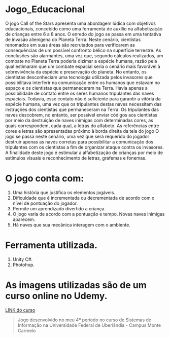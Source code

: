 # Jogo_Educacional

O jogo Call of the Stars apresenta uma abordagem lúdica com objetivos educacionais,
concebido como uma ferramenta de auxílio na alfabetização de crianças entre 6 a 8
anos.
O enredo do jogo se passa em uma tentativa de invasão alienígena do Planeta Terra.
Neste cenário, cientistas renomados em suas áreas são recrutados para verificarem
as consequências de um possível confronto bélico na superfície terrestre. As
conclusões são alarmantes, uma vez que, segundo cálculos realizados, um combate
no Planeta Terra poderia dizimar a espécie humana, razão pela qual estimaram que
um combate espacial seria o cenário mais favorável à sobrevivência da espécie e
preservação do planeta.
No entanto, os cientistas desconheciam uma tecnologia utilizada pelos invasores que
possibilitava interferir na comunicação entre os humanos que estavam no espaço e
os cientistas que permaneceram na Terra. Havia apenas a possibilidade de contato
entre os seres humanos tripulantes das naves espaciais. Todavia, esse contato não é
suficiente para garantir a vitória da espécie humana, uma vez que os tripulantes destas
naves necessitam das instruções dos cientistas que permaneceram na Terra. Os
tripulantes das naves descobrem, no entanto, ser possível enviar códigos aos
cientistas por meio da destruição de naves inimigas com determinadas cores, as quais
correspondem, cada qual, a letras do alfabeto. As referências entre cores e letras são
apresentadas próximo à borda direita da tela do jogo
O jogo se passa neste cenário, uma vez que será requerido do jogador destruir apenas
as naves corretas para possibilitar a comunicação dos tripulantes com os cientistas a
fim de organizar ataque contra os invasores. A finalidade deste jogo é estimular a
alfabetização de crianças por meio de estímulos visuais e reconhecimento de letras,
grafemas e fonemas. 

# O jogo conta com:
  1. Uma história que justifica os elementos jogáveis.
  2. Dificuldade que é incrementada ou decrementada de acordo com o nível de pontuação do jogador.
  3. Permite um aprendizado divertido a criança.
  4. O jogo varia de acordo com a pontuação e tempo. Novas naves inimigas aparecem.
  5. Há naves que sua mecânica interagem com o ambiente.

# Ferramenta utilizada.
1. Unity C#.
2. Photohop.

# As imagens utilizadas são de um curso online no Udemy.
[LINK do curso](https://www.udemy.com/course/o-guia-definitivo-para-desenvolvimento-de-jogos-com-unity/)

> Jogo desenvolvido no meu 4º período no curso de Sistemas de Informação na Universidade Federal de Uberlândia - Campus Monte Carmelo
